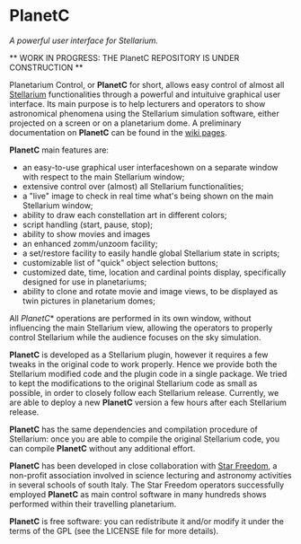 # PlanetC
*A powerful user interface for Stellarium.*

** WORK IN PROGRESS: THE PlanetC REPOSITORY IS UNDER CONSTRUCTION **

Planetarium Control, or **PlanetC** for short, allows easy control of almost all [Stellarium](http://stellarium.org/) functionalities through a powerful and intuituive graphical user interface.  Its main purpose is to help lecturers and operators to show astronomical phenomena using the Stellarium simulation software, either projected on a screen or on a planetarium dome.  A preliminary documentation on **PlanetC** can be found in the [wiki pages](https://github.com/gcalderone/PlanetC/wiki).


**PlanetC** main features are:

- an easy-to-use graphical user interfaceshown on a separate window with respect to the main Stellarium window;
- extensive control over (almost) all Stellarium functionalities;
- a "live" image to check in real time what's being shown on the main Stellarium window;
- ability to draw each constellation art in different colors;
- script handling (start, pause, stop);
- ability to show movies and images
- an enhanced zomm/unzoom facility;
- a set/restore facility to easily handle global Stellarium state in scripts;
- customizable list of "quick" object selection buttons;
- customized date, time, location and cardinal points display, specifically designed for use in planetariums;
- ability to clone and rotate movie and image views, to be displayed as twin pictures in planetarium domes;

All *PlanetC** operations are performed in its own window, without influencing the main Stellarium view, allowing the operators to properly control Stellarium while the audience focuses on the sky simulation.


**PlanetC** is developed as a Stellarium plugin, however it requires a few tweaks in the original  code to work properly.  Hence we provide both the Stellarium modified code and the plugin code in a single package.  We tried to kept the modifications to the original Stellarium code as small as possible, in order to closely follow each Stellarium release.  Currently, we are able to deploy a new **PlanetC** version a few hours after each Stellarium release.

**PlanetC** has the same dependencies and compilation procedure of Stellarium: once you are able to compile the original Stellarium code, you can compile **PlanetC** without any additional effort.


**PlanetC** has been developed in close collaboration with [Star Freedom](http://www.starfreedom.it/), a non-profit association involved in science lecturing and astronomy activities in several schools of south Italy.  The Star Freedom operators successfully employed **PlanetC** as main control software in many hundreds shows performed within their travelling planetarium.

**PlanetC** is free software: you can redistribute it and/or modify it under the terms of the GPL (see the LICENSE file for more details).
